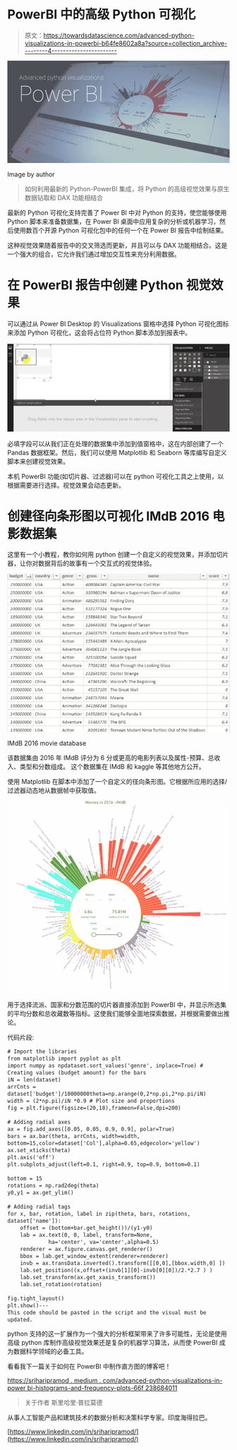 # PowerBI 中的高级 Python 可视化

> 原文：<https://towardsdatascience.com/advanced-python-visualizations-in-powerbi-b64fe8602a8a?source=collection_archive---------4----------------------->

![](img/0dbc70284e0d12122284efdf10317f6d.png)

Image by author

> 如何利用最新的 Python-PowerBI 集成，将 Python 的高级视觉效果与原生数据钻取和 DAX 功能相结合

最新的 Python 可视化支持完善了 Power BI 中对 Python 的支持，使您能够使用 Python 脚本来准备数据集，在 Power BI 桌面中应用复杂的分析或机器学习，然后使用数百个开源 Python 可视化包中的任何一个在 Power BI 报告中绘制结果。

这种视觉效果随着报告中的交叉筛选而更新，并且可以与 DAX 功能相结合。这是一个强大的组合，它允许我们通过增加交互性来充分利用数据。

# **在 PowerBI 报告中创建 Python 视觉效果**

可以通过从 Power BI Desktop 的 Visualizations 窗格中选择 Python 可视化图标来添加 Python 可视化，这会将占位符 Python 脚本添加到报表中。

![](img/13a0a4645d22feb07699a120d02abb6c.png)

必填字段可以从我们正在处理的数据集中添加到值窗格中，这在内部创建了一个 Pandas 数据框架。然后，我们可以使用 Matplotlib 和 Seaborn 等库编写自定义脚本来创建视觉效果。

本机 PowerBI 功能(如切片器、过滤器)可以在 python 可视化工具之上使用，以根据需要进行选择。视觉效果会动态更新。

# **创建径向条形图以可视化 IMdB 2016 电影数据集**

这里有一个小教程，教你如何用 python 创建一个自定义的视觉效果，并添加切片器，让你对数据背后的故事有一个交互式的视觉体验。

![](img/e2ce2ea54955852b9a19fc96d2b6f2c4.png)

IMdB 2016 movie database

该数据集由 2016 年 IMdB 评分为 6 分或更高的电影列表以及属性-预算、总收入、类型和分数组成。
这个数据集在 IMdB 和 kaggle 等其他地方公开。

使用 Matplotlib 在脚本中添加了一个自定义的径向条形图。它根据所应用的选择/过滤器动态地从数据帧中获取值。

![](img/e21141d473a2d6e9215c444b2b52f6d1.png)

用于选择流派、国家和分数范围的切片器直接添加到 PowerBI 中，并显示所选集的平均分数和总收藏数等指标。这使我们能够全面地探索数据，并根据需要做出推论。

代码片段:

```
# Import the libraries
from matplotlib import pyplot as plt
import numpy as npdataset.sort_values('genre', inplace=True) # Creating values (budget amount) for the bars
iN = len(dataset)
arrCnts = dataset['budget']/10000000theta=np.arange(0,2*np.pi,2*np.pi/iN)
width = (2*np.pi)/iN *0.9 # Plot size and proportions
fig = plt.figure(figsize=(20,18),frameon=False,dpi=200)

# Adding radial axes
ax = fig.add_axes([0.05, 0.05, 0.9, 0.9], polar=True)
bars = ax.bar(theta, arrCnts, width=width, bottom=15,color=dataset['Col'],alpha=0.65,edgecolor='yellow')
ax.set_xticks(theta)
plt.axis('off')
plt.subplots_adjust(left=0.1, right=0.9, top=0.9, bottom=0.1)

bottom = 15
rotations = np.rad2deg(theta)
y0,y1 = ax.get_ylim()

# Adding radial tags
for x, bar, rotation, label in zip(theta, bars, rotations, dataset['name']):
    offset = (bottom+bar.get_height())/(y1-y0)
    lab = ax.text(0, 0, label, transform=None, 
             ha='center', va='center',alpha=0.5)
    renderer = ax.figure.canvas.get_renderer()
    bbox = lab.get_window_extent(renderer=renderer)
    invb = ax.transData.inverted().transform([[0,0],[bbox.width,0] ])
    lab.set_position((x,offset+(invb[1][0]-invb[0][0])/2.*2.7 ) )
    lab.set_transform(ax.get_xaxis_transform())
    lab.set_rotation(rotation) 

fig.tight_layout()
plt.show()---
This code should be pasted in the script and the visual must be updated.
```

python 支持的这一扩展作为一个强大的分析框架带来了许多可能性，无论是使用高级 python 库制作高级视觉效果还是复杂的机器学习算法，从而使 PowerBI 成为数据科学领域的必备工具。

看看我下一篇关于如何在 PowerBI 中制作直方图的博客吧！

[https://sriharipramod . medium . com/advanced-python-visualizations-in-power bi-histograms-and-frequency-plots-66f 238684011](https://sriharipramod.medium.com/advanced-python-visualizations-in-powerbi-histograms-and-frequency-plots-66f238684011)

> 关于作者
> 斯里哈里·普拉莫德

从事人工智能产品和建筑技术的数据分析和决策科学专家。印度海得拉巴。

[https://www.linkedin.com/in/sriharipramod/](https://www.linkedin.com/in/sriharipramod/)